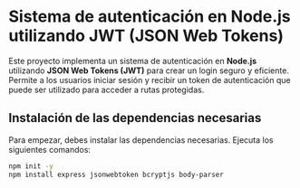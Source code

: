 # Sistema de autenticación en Node.js utilizando JWT (JSON Web Tokens)

Este proyecto implementa un sistema de autenticación en **Node.js** utilizando **JSON Web Tokens (JWT)** para crear un login seguro y eficiente. Permite a los usuarios iniciar sesión y recibir un token de autenticación que puede ser utilizado para acceder a rutas protegidas.

## Instalación de las dependencias necesarias

Para empezar, debes instalar las dependencias necesarias. Ejecuta los siguientes comandos:

```bash
npm init -y
npm install express jsonwebtoken bcryptjs body-parser


